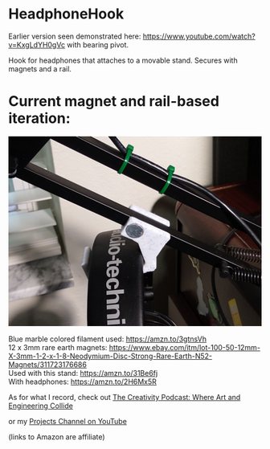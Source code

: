 # HeadphoneHook

Earlier version seen demonstrated here: https://www.youtube.com/watch?v=KxgLdYH0gVc with bearing pivot.

Hook for headphones that attaches to a movable stand. Secures with magnets and a rail.

# Current magnet and rail-based iteration:

![image](hook-rail.jpg)

Blue marble colored filament used: https://amzn.to/3gtnsVh  
12 x 3mm rare earth magnets: https://www.ebay.com/itm/lot-100-50-12mm-X-3mm-1-2-x-1-8-Neodymium-Disc-Strong-Rare-Earth-N52-Magnets/311723176686  
Used with this stand: https://amzn.to/31Be6fj  
With headphones: https://amzn.to/2H6Mx5R

As for what I record, check out [The Creativity Podcast: Where Art and Engineering Collide](https://www.youtube.com/channel/UC300jnYJu7u66EQX9S0SUZA)

or my [Projects Channel on YouTube](https://www.youtube.com/user/jscook55)

(links to Amazon are affiliate)
